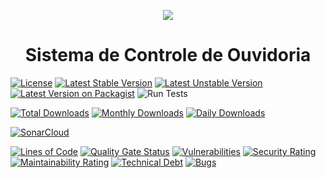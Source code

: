 <p align="center">
    <a href="https://codemastersolucoes.com" target="_blank">
        <img data-testid="logo" src="https://cms-public-images.s3.amazonaws.com/logo.png">
    </a>
    <h1 align="center">Sistema de Controle de Ouvidoria</h1>
</p>

[![License](https://poser.pugx.org/codemastersolutions/cms-ouvidoria/license)](https://github.com/codemastersolutions/cms-ouvidoria/blob/HEAD/LICENSE.md)
[![Latest Stable Version](https://poser.pugx.org/codemastersolutions/cms-ouvidoria/v)](//packagist.org/packages/codemastersolutions/cms-ouvidoria)
[![Latest Unstable Version](https://poser.pugx.org/codemastersolutions/cms-ouvidoria/v/unstable)](//packagist.org/packages/codemastersolutions/cms-ouvidoria)
[![Latest Version on Packagist](https://img.shields.io/packagist/v/codemastersolutions/cms-ouvidoria.svg?style=flat-square)](https://packagist.org/packages/codemastersolutions/cms-ouvidoria)
![Run Tests](https://github.com/codemastersolutions/cms-ouvidoria/workflows/Run%20Tests/badge.svg?branch=main)

[![Total Downloads](https://poser.pugx.org/codemastersolutions/cms-ouvidoria/downloads)](//packagist.org/packages/codemastersolutions/cms-ouvidoria)
[![Monthly Downloads](https://poser.pugx.org/codemastersolutions/cms-ouvidoria/d/monthly)](//packagist.org/packages/codemastersolutions/cms-ouvidoria)
[![Daily Downloads](https://poser.pugx.org/codemastersolutions/cms-ouvidoria/d/daily)](//packagist.org/packages/codemastersolutions/cms-ouvidoria)

[![SonarCloud](https://sonarcloud.io/images/project_badges/sonarcloud-black.svg)](https://sonarcloud.io/dashboard?id=codemastersolutions_cms-ouvidoria)

[![Lines of Code](https://sonarcloud.io/api/project_badges/measure?project=codemastersolutions_cms-ouvidoria&metric=ncloc)](https://sonarcloud.io/dashboard?id=codemastersolutions_cms-ouvidoria)
[![Quality Gate Status](https://sonarcloud.io/api/project_badges/measure?project=codemastersolutions_cms-ouvidoria&metric=alert_status)](https://sonarcloud.io/dashboard?id=codemastersolutions_cms-ouvidoria)
[![Vulnerabilities](https://sonarcloud.io/api/project_badges/measure?project=codemastersolutions_cms-ouvidoria&metric=vulnerabilities)](https://sonarcloud.io/dashboard?id=codemastersolutions_cms-ouvidoria)
[![Security Rating](https://sonarcloud.io/api/project_badges/measure?project=codemastersolutions_cms-ouvidoria&metric=security_rating)](https://sonarcloud.io/dashboard?id=codemastersolutions_cms-ouvidoria)
[![Maintainability Rating](https://sonarcloud.io/api/project_badges/measure?project=codemastersolutions_cms-ouvidoria&metric=sqale_rating)](https://sonarcloud.io/dashboard?id=codemastersolutions_cms-ouvidoria)
[![Technical Debt](https://sonarcloud.io/api/project_badges/measure?project=codemastersolutions_cms-ouvidoria&metric=sqale_index)](https://sonarcloud.io/dashboard?id=codemastersolutions_cms-ouvidoria)
[![Bugs](https://sonarcloud.io/api/project_badges/measure?project=codemastersolutions_cms-ouvidoria&metric=bugs)](https://sonarcloud.io/dashboard?id=codemastersolutions_cms-ouvidoria)
